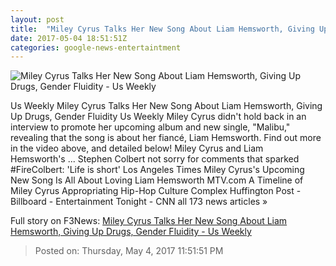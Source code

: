 ```yaml
---
layout: post
title:  "Miley Cyrus Talks Her New Song About Liam Hemsworth, Giving Up Drugs, Gender Fluidity - Us Weekly"
date: 2017-05-04 18:51:51Z
categories: google-news-entertaintment
---
```


![Miley Cyrus Talks Her New Song About Liam Hemsworth, Giving Up Drugs, Gender Fluidity - Us Weekly](http://img.usmagazine.com/social/miley-286b556f-b89f-4130-8657-66f5dd5492ab.jpg)

Us Weekly Miley Cyrus Talks Her New Song About Liam Hemsworth, Giving Up Drugs, Gender Fluidity Us Weekly Miley Cyrus didn't hold back in an interview to promote her upcoming album and new single, "Malibu," revealing that the song is about her fiancé, Liam Hemsworth. Find out more in the video above, and detailed below! Miley Cyrus and Liam Hemsworth's ... Stephen Colbert not sorry for comments that sparked #FireColbert: 'Life is short' Los Angeles Times Miley Cyrus's Upcoming New Song Is All About Loving Liam Hemsworth MTV.com A Timeline of Miley Cyrus Appropriating Hip-Hop Culture Complex Huffington Post - Billboard - Entertainment Tonight - CNN all 173 news articles »


Full story on F3News: [Miley Cyrus Talks Her New Song About Liam Hemsworth, Giving Up Drugs, Gender Fluidity - Us Weekly](http://www.f3nws.com/n/nxnNSB)

> Posted on: Thursday, May 4, 2017 11:51:51 PM
